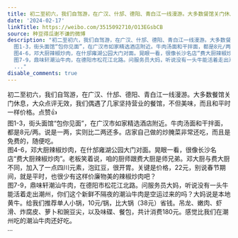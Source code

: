 ```yaml
---
title: 初二至初六，我们自驾游，在广汉、什邡、德阳、青白江一线漫游。大多数餐馆关门休息，大众点评无效，我们偶遇了几家坚持营业的餐馆，不但美味，而且和平时一样价...
date: '2024-02-17'
linkTitle: https://weibo.com/3515092710/O13EGsbCB
source: 种豆得瓜谢不谦的微博
description: "初二至初六，我们自驾游，在广汉、什邡、德阳、青白江一线漫游。大多数餐馆关门休息，大众点评无效，我们偶遇了几家坚持营业的餐馆，不但美味，而且和平时一样价格。点赞\U0001F44D<br>
  图1-3，街头面馆“包你见面”，在广汉市如家精选酒店附近。牛肉汤面和干拌面，都是8元/两。说是一两，实则比二两还多。店家自己做的炒腌菜非常还吃，而且是免费的，随便吃。<br>
  图4-6，邓大厨辣椒炒肉，在什邡雍湖公园大门对面。晃眼一看，很像长沙名店“费大厨辣椒炒肉”。老板笑着说，咱的厨师跟费大厨是师兄弟。邓大厨与费大厨不同，加入了一点四川元素，泡豇豆，很开胃。关键是价格，22元，别说春节期间，就是平时，也很少有这样价廉物美的辣椒炒肉吧？<br>
  图7-9，鼎味轩潮汕牛肉，在德阳市松花江北路。问服务员大妈，听说没有一头牛能活着走出潮州，你们这个新鲜不隔夜的潮汕牛肉是空运过来的吗？大妈说是本地黄牛。给我们推荐单人小锅，10元/锅，比大锅（38元）省钱。吊龙、嫩肉、虾滑、炸腐皮、萝卜和豌豆尖，以及味碟、餐包，共计消费180元。感觉比我们在潮州吃的潮汕牛肉还好吃。<br>
  ..."
disable_comments: true
---
```

初二至初六，我们自驾游，在广汉、什邡、德阳、青白江一线漫游。大多数餐馆关门休息，大众点评无效，我们偶遇了几家坚持营业的餐馆，不但美味，而且和平时一样价格。点赞👍<br> 图1-3，街头面馆“包你见面”，在广汉市如家精选酒店附近。牛肉汤面和干拌面，都是8元/两。说是一两，实则比二两还多。店家自己做的炒腌菜非常还吃，而且是免费的，随便吃。<br> 图4-6，邓大厨辣椒炒肉，在什邡雍湖公园大门对面。晃眼一看，很像长沙名店“费大厨辣椒炒肉”。老板笑着说，咱的厨师跟费大厨是师兄弟。邓大厨与费大厨不同，加入了一点四川元素，泡豇豆，很开胃。关键是价格，22元，别说春节期间，就是平时，也很少有这样价廉物美的辣椒炒肉吧？<br> 图7-9，鼎味轩潮汕牛肉，在德阳市松花江北路。问服务员大妈，听说没有一头牛能活着走出潮州，你们这个新鲜不隔夜的潮汕牛肉是空运过来的吗？大妈说是本地黄牛。给我们推荐单人小锅，10元/锅，比大锅（38元）省钱。吊龙、嫩肉、虾滑、炸腐皮、萝卜和豌豆尖，以及味碟、餐包，共计消费180元。感觉比我们在潮州吃的潮汕牛肉还好吃。<br> ...